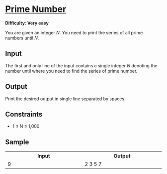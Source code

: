 # [Prime Number](https://www.hackerearth.com/practice/basic-programming/input-output/basics-of-input-output/practice-problems/algorithm/prime-number-8/)

**Difficulty: Very easy**

You are given an integer *N*. You need to print the series of all prime numbers until *N*.

## Input

The first and only line of the input contains a single integer *N* denoting the number until where you need to find the series of prime number.

## Output

Print the desired output in single line separated by spaces.

## Constraints

+ 1 &le; N &le; 1,000

## Sample

<table>
	<tr>
		<th width="500">Input</th>
		<th width="500">Output</th>
	</tr>
	<tr>
		<td valign="top">
			9
		</td>
		<td valign="top">
			2 3 5 7
		</td>
	</tr>
</table>

